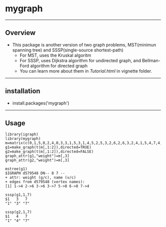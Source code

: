 # mygraph  
----

## Overview  
* This package is another version of two graph problems, MST(minimun spanning tree) and SSSP(single-source shortest-path)  
  * For MST, uses the Kruskal algoritm  
  * For SSSP, uses Dijkstra algorithm for undirected graph, and Bellman-Ford algorithm for directed graph  
  * You can learn more about them in *Tutorial.html* in vignette folder.  
----

## installation  
  * install.packages('mygraph') 
  
----
## Usage
```{r}
library(igraph)
library(mygraph)
m=matrix(c(0,1,5,0,2,4,0,3,3,1,5,3,1,4,5,2,5,3,2,6,2,6,3,2,4,1,5,4,7,4,5,7,3,6,7,5)+1,ncol=3,byrow=T)
g1=make_graph(t(m[,1:2]),directed=TRUE)
g2=make_graph(t(m[,1:2]),directed=FALSE)
graph_attr(g1,"weight")=m[,3]
graph_attr(g2,"weight")=m[,3]

mstree(g1)
$IGRAPH d579548 DN-- 8 7 -- 
+ attr: weight (g/c), name (v/c)
+ edges from d579548 (vertex names):
[1] 1->4 2->6 3->6 3->7 5->8 6->8 7->4

sssp(g1,1,7)
$1   3   7 
"1" "3" "7"

sssp(g2,1,7)
$1   4   7 
"1" "4" "7"
```
